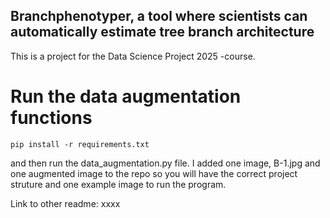 ## Branchphenotyper, a tool where scientists can automatically estimate tree branch architecture

This is a project for the Data Science Project 2025 -course.

# Run the data augmentation functions

``pip install -r requirements.txt``

and then run the data_augmentation.py file. I added one image, B-1.jpg and one augmented image to the repo so you will have the correct project struture and one example image to run the program.

Link to other readme: xxxx
